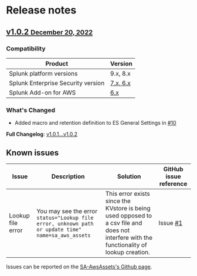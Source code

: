 # Release notes

## [v1.0.2 <small>December 20, 2022</small>](https://github.com/ZachChristensen28/SA-AwsAssets/releases/tag/v1.0.2)

### Compatibility

Product | Version
--------- | -------
Splunk platform versions | 9.x, 8.x
Splunk Enterprise Security version | [7.x, 6.x](https://splunkbase.splunk.com/app/263)
Splunk Add-on for AWS | [6.x](https://splunkbase.splunk.com/app/1876)

### What's Changed

- Added macro and retention definition to ES General Settings in [#10](https://github.com/ZachChristensen28/SA-AwsAssets/commit/26505484080f244afe6c52b7f59bf8963fc5a607)

**Full Changelog**: [v1.0.1...v1.0.2](https://github.com/ZachChristensen28/SA-AwsAssets/compare/v1.0.1...v1.0.2)

## Known issues

Issue | Description | Solution | GitHub issue reference
----- | ----------- | -------- | ----------------------
Lookup file error | You may see the error `status="Lookup file error, unknown path or update time" name=sa_aws_assets` | This error exists since the KVstore is being used opposed to a csv file and does not interfere with the functionality of lookup creation. | Issue [#1](https://github.com/ZachChristensen28/SA-AwsAssets/issues/1)

Issues can be reported on the [SA-AwsAssets's Github page](https://github.com/ZachChristensen28/SA-AwsAssets/issues).
